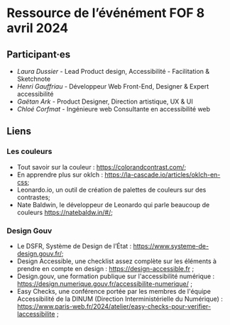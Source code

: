 # Ressource de l’événément FOF 8 avril 2024

## Participant·es

- *Laura Dussier* - Lead Product design, Accessibilité - Facilitation & Sketchnote
- *Henri Gauffriau* - Développeur Web Front-End, Designer & Expert accessibilité
- *Gaëtan Ark* - Product Designer, Direction artistique, UX & UI 
- *Chloé Corfmat* - Ingénieure web Consultante en accessibilité web

## Liens

### Les couleurs
- Tout savoir sur la couleur : https://colorandcontrast.com/;
- En apprendre plus sur oklch : https://la-cascade.io/articles/oklch-en-css;
- Leonardo.io, un outil de création de palettes de couleurs sur des contrastes;
- Nate Baldwin, le développeur de Leonardo qui parle beaucoup de couleurs https://natebaldw.in/#/;

### Design Gouv
- Le DSFR, Système de Design de l’État : https://www.systeme-de-design.gouv.fr/;
- Design Accessible, une checklist assez complète sur les éléments à prendre en compte en design : https://design-accessible.fr ;
- Design.gouv, une formation publique sur l'accessibilité numérique : https://design.numerique.gouv.fr/accessibilite-numerique/ ;
- Easy Checks, une conférence portée par les membres de l'équipe Accessibilité de la DINUM (Direction Interministérielle du Numérique) : https://www.paris-web.fr/2024/atelier/easy-checks-pour-verifier-laccessibilite ;


